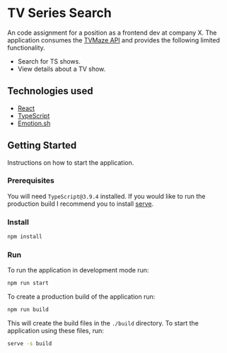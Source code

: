 # TV Series Search

An code assignment for a position as a frontend dev at company X. The application consumes the
[TVMaze API](https://www.tvmaze.com/api) and provides the following limited functionality.

- Search for TS shows.
- View details about a TV show.

## Technologies used

- [React](https://reactjs.org/)
- [TypeScript](https://www.typescriptlang.org/)
- [Emotion.sh](https://emotion.sh/)

## Getting Started

Instructions on how to start the application.

### Prerequisites

You will need `TypeScript@3.9.4` installed. If you would like to run the production build I
recommend you to install [serve](https://www.npmjs.com/package/serve).

### Install

```bash
npm install
```

### Run

To run the application in development mode run:

```bash
npm run start
```

To create a production build of the application run:

```bash
npm run build
```

This will create the build files in the `./build` directory. To start the application using these
files, run:

```bash
serve -s build
```
